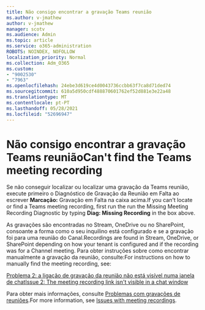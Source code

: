 ```yaml
---
title: Não consigo encontrar a gravação Teams reunião
ms.author: v-jmathew
author: v-jmathew
manager: scotv
ms.audience: Admin
ms.topic: article
ms.service: o365-administration
ROBOTS: NOINDEX, NOFOLLOW
localization_priority: Normal
ms.collection: Adm_O365
ms.custom:
- "9002530"
- "7963"
ms.openlocfilehash: 24ebe3d619ce4d0043736ccbb63f7ca8d71ded74
ms.sourcegitcommit: 610a5d950cdf488870601762ef52d881e3e22a48
ms.translationtype: MT
ms.contentlocale: pt-PT
ms.lasthandoff: 05/28/2021
ms.locfileid: "52696947"
---
```

# <a name="cant-find-the-teams-meeting-recording"></a><span data-ttu-id="04cc6-102">Não consigo encontrar a gravação Teams reunião</span><span class="sxs-lookup"><span data-stu-id="04cc6-102">Can't find the Teams meeting recording</span></span>

<span data-ttu-id="04cc6-103">Se não conseguir localizar ou localizar uma gravação da Teams reunião, execute primeiro o Diagnóstico de Gravação da Reunião em Falta ao escrever **Marcação:** Gravação em Falta na caixa acima.</span><span class="sxs-lookup"><span data-stu-id="04cc6-103">If you can't locate or find a Teams meeting recording, first run the run the Missing Meeting Recording Diagnostic by typing **Diag: Missing Recording** in the box above.</span></span> 

<span data-ttu-id="04cc6-104">As gravações são encontradas no Stream, OneDrive ou no SharePoint, consoante a forma como o seu inquilino está configurado e se a gravação foi para uma reunião do Canal.</span><span class="sxs-lookup"><span data-stu-id="04cc6-104">Recordings are found in Stream, OneDrive, or SharePoint depending on how your tenant is configured and if the recording was for a Channel meeting.</span></span> <span data-ttu-id="04cc6-105">Para obter instruções sobre como encontrar manualmente a gravação da reunião, consulte:</span><span class="sxs-lookup"><span data-stu-id="04cc6-105">For instructions on how to manually find the meeting recording, see:</span></span> 

[<span data-ttu-id="04cc6-106">Problema 2: a ligação de gravação da reunião não está visível numa janela de chat</span><span class="sxs-lookup"><span data-stu-id="04cc6-106">Issue 2: The meeting recording link isn't visible in a chat window</span></span>](/microsoftteams/troubleshoot/meetings/troubleshoot-meeting-recording-issues#issue-2-the-meeting-recording-link-isnt-visible-in-a-chat-window)

<span data-ttu-id="04cc6-107">Para obter mais informações, consulte [Problemas com gravações de reuniões](/microsoftteams/troubleshoot/meetings/troubleshoot-meeting-recording-issues).</span><span class="sxs-lookup"><span data-stu-id="04cc6-107">For more information, see [Issues with meeting recordings](/microsoftteams/troubleshoot/meetings/troubleshoot-meeting-recording-issues).</span></span>
